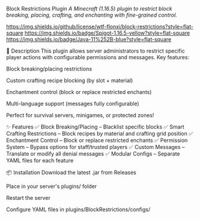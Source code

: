 Block Restrictions Plugin
*A Minecraft (1.16.5) plugin to restrict block breaking, placing, crafting, and enchanting with fine-grained control.*

https://img.shields.io/github/license/wtf-flonxi/block-restrictions?style=flat-square
https://img.shields.io/badge/Spigot-1.16.5-yellow?style=flat-square
https://img.shields.io/badge/Java-11%252B-blue?style=flat-square

📖 Description
This plugin allows server administrators to restrict specific player actions with configurable permissions and messages. Key features:

Block breaking/placing restrictions

Custom crafting recipe blocking (by slot + material)

Enchantment control (block or replace restricted enchants)

Multi-language support (messages fully configurable)

Perfect for survival servers, minigames, or protected zones!

✨ Features
✅ Block Breaking/Placing – Blacklist specific blocks
✅ Smart Crafting Restrictions – Block recipes by material and crafting grid position
✅ Enchantment Control – Block or replace restricted enchants
✅ Permission System – Bypass options for staff/trusted players
✅ Custom Messages – Translate or modify all denial messages
✅ Modular Configs – Separate YAML files for each feature

📦 Installation
Download the latest .jar from Releases

Place in your server's plugins/ folder

Restart the server

Configure YAML files in plugins/BlockRestrictions/configs/
